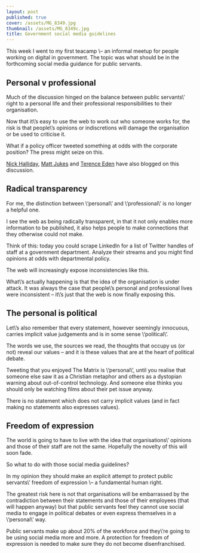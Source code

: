 ```yaml
---
layout: post
published: true
cover: /assets/MG_8349.jpg
thumbnail: /assets/MG_8349c.jpg
title: Government social media guidelines
---
```

This week I went to my first teacamp \– an informal meetup for people working on digital in government. The topic was what should be in the forthcoming social media guidance for public servants.

## Personal v professional

Much of the discussion hinged on the balance between public servants\’ right to a personal life and their professional responsibilities to their organisation.

Now that it\’s easy to use the web to work out who someone works for, the risk is that people\’s opinions or indiscretions will damage the organisation or be used to criticise it.

What if a policy officer tweeted something at odds with the corporate position? The press might seize on this.

[Nick Halliday](http://nickmhalliday.posterous.com/social-media-guidance-part-1-do-you-have-a-pr), [Matt Jukes](http://digitalbydefault.com/2012/04/13/talking-teacamp-social-media-guidelines/) and [Terence Eden](http://shkspr.mobi/blog/index.php/2012/04/teacamp-social-media-guidance-for-civil-servants/) have also blogged on this discussion.

## Radical transparency
For me, the distinction between \‘personal\’ and \‘professional\’ is no longer a helpful one.

I see the web as being radically transparent, in that it not only enables more information to be published, it also helps people to make connections that they otherwise could not make.

Think of this: today you could scrape LinkedIn for a list of Twitter handles of staff at a government department. Analyze their streams and you might find opinions at odds with departmental policy.

The web will increasingly expose inconsistencies like this.

What\’s actually happening is that the idea of the organisation is under attack. It was always the case that people\’s personal and professional lives were inconsistent – it\’s just that the web is now finally exposing this.

## The personal is political

Let\’s also remember that every statement, however seemingly innocuous, carries implicit value judgements and is in some sense \‘political\’.

The words we use, the sources we read, the thoughts that occupy us (or not) reveal our values – and it is these values that are at the heart of political debate.

Tweeting that you enjoyed The Matrix is \‘personal\’, until you realise that someone else saw it as a Christian metaphor and others as a dystopian warning about out-of-control technology. And someone else thinks you should only be watching films about their pet issue anyway.

There is no statement which does not carry implicit values (and in fact making no statements also expresses values).

## Freedom of expression

The world is going to have to live with the idea that organisations\’ opinions and those of their staff are not the same. Hopefully the novelty of this will soon fade.

So what to do with those social media guidelines?

In my opinion they should make an explicit attempt to protect public servants\’ freedom of expression \– a fundamental human right.

The greatest risk here is not that organisations will be embarrassed by the contradiction between their statements and those of their employees (that will happen anyway) but that public servants feel they cannot use social media to engage in political debates or even express themselves in a \‘personal\’ way.

Public servants make up about 20% of the workforce and they\’re going to be using social media more and more. A protection for freedom of expression is needed to make sure they do not become disenfranchised.